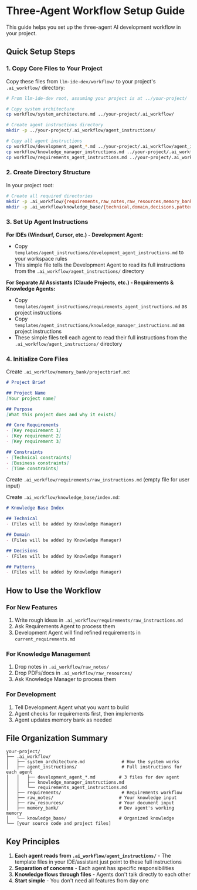 # Three-Agent Workflow Setup Guide

This guide helps you set up the three-agent AI development workflow in your project.

## Quick Setup Steps

### 1. Copy Core Files to Your Project

Copy these files from `llm-ide-dev/workflow/` to your project's `.ai_workflow/` directory:

```bash
# From llm-ide-dev root, assuming your project is at ../your-project/

# Copy system architecture
cp workflow/system_architecture.md ../your-project/.ai_workflow/

# Create agent instructions directory
mkdir -p ../your-project/.ai_workflow/agent_instructions/

# Copy all agent instructions
cp workflow/development_agent_*.md ../your-project/.ai_workflow/agent_instructions/
cp workflow/knowledge_manager_instructions.md ../your-project/.ai_workflow/agent_instructions/
cp workflow/requirements_agent_instructions.md ../your-project/.ai_workflow/agent_instructions/
```

### 2. Create Directory Structure

In your project root:

```bash
# Create all required directories
mkdir -p .ai_workflow/{requirements,raw_notes,raw_resources,memory_bank}
mkdir -p .ai_workflow/knowledge_base/{technical,domain,decisions,patterns}
```

### 3. Set Up Agent Instructions

**For IDEs (Windsurf, Cursor, etc.) - Development Agent:**

- Copy `templates/agent_instructions/development_agent_instructions.md` to your workspace rules
- This simple file tells the Development Agent to read its full instructions from the `.ai_workflow/agent_instructions/` directory

**For Separate AI Assistants (Claude Projects, etc.) - Requirements & Knowledge Agents:**

- Copy `templates/agent_instructions/requirements_agent_instructions.md` as project instructions
- Copy `templates/agent_instructions/knowledge_manager_instructions.md` as project instructions
- These simple files tell each agent to read their full instructions from the `.ai_workflow/agent_instructions/` directory

### 4. Initialize Core Files

Create `.ai_workflow/memory_bank/projectbrief.md`:

```markdown
# Project Brief

## Project Name
[Your project name]

## Purpose
[What this project does and why it exists]

## Core Requirements
- [Key requirement 1]
- [Key requirement 2]
- [Key requirement 3]

## Constraints
- [Technical constraints]
- [Business constraints]
- [Time constraints]
```

Create `.ai_workflow/requirements/raw_instructions.md` (empty file for user input)

Create `.ai_workflow/knowledge_base/index.md`:

```markdown
# Knowledge Base Index

## Technical
- (Files will be added by Knowledge Manager)

## Domain
- (Files will be added by Knowledge Manager)

## Decisions  
- (Files will be added by Knowledge Manager)

## Patterns
- (Files will be added by Knowledge Manager)
```

## How to Use the Workflow

### For New Features

1. Write rough ideas in `.ai_workflow/requirements/raw_instructions.md`
2. Ask Requirements Agent to process them
3. Development Agent will find refined requirements in `current_requirements.md`

### For Knowledge Management

1. Drop notes in `.ai_workflow/raw_notes/`
2. Drop PDFs/docs in `.ai_workflow/raw_resources/`
3. Ask Knowledge Manager to process them

### For Development

1. Tell Development Agent what you want to build
2. Agent checks for requirements first, then implements
3. Agent updates memory bank as needed

## File Organization Summary

```text
your-project/
├── .ai_workflow/
│   ├── system_architecture.md              # How the system works
│   ├── agent_instructions/                 # Full instructions for each agent
│   │   ├── development_agent_*.md         # 3 files for dev agent
│   │   ├── knowledge_manager_instructions.md
│   │   └── requirements_agent_instructions.md
│   ├── requirements/                       # Requirements workflow
│   ├── raw_notes/                         # Your knowledge input
│   ├── raw_resources/                     # Your document input
│   ├── memory_bank/                       # Dev agent's working memory
│   └── knowledge_base/                    # Organized knowledge
└── [your source code and project files]
```

## Key Principles

1. **Each agent reads from `.ai_workflow/agent_instructions/`** - The template files in your IDE/assistant just point to these full instructions
2. **Separation of concerns** - Each agent has specific responsibilities
3. **Knowledge flows through files** - Agents don't talk directly to each other
4. **Start simple** - You don't need all features from day one
